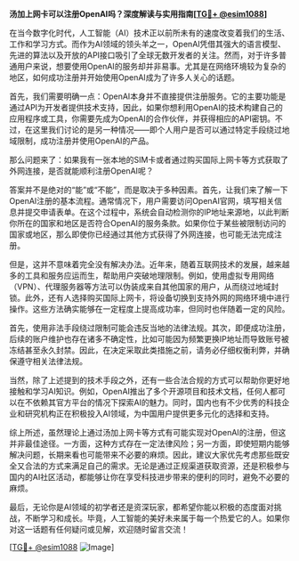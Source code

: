**汤加上网卡可以注册OpenAI吗？深度解读与实用指南[[TG💪+ @esim1088](https://t.me/s/esim1088)]**

在当今数字化时代，人工智能（AI）技术正以前所未有的速度改变着我们的生活、工作和学习方式。而作为AI领域的领头羊之一，OpenAI凭借其强大的语言模型、先进的算法以及开放的API接口吸引了全球无数开发者的关注。然而，对于许多普通用户来说，想要使用OpenAI的服务却并非易事。尤其是在网络环境较为复杂的地区，如何成功注册并开始使用OpenAI成为了许多人关心的话题。

首先，我们需要明确一点：OpenAI本身并不直接提供注册服务。它的主要功能是通过API为开发者提供技术支持，因此，如果你想利用OpenAI的技术构建自己的应用程序或工具，你需要先成为OpenAI的合作伙伴，并获得相应的API密钥。不过，在这里我们讨论的是另一种情况——即个人用户是否可以通过特定手段绕过地域限制，成功注册并使用OpenAI的产品。

那么问题来了：如果我有一张本地的SIM卡或者通过购买国际上网卡等方式获取了外网连接，是否就能顺利注册OpenAI呢？

答案并不是绝对的“能”或“不能”，而是取决于多种因素。首先，让我们来了解一下OpenAI注册的基本流程。通常情况下，用户需要访问OpenAI官网，填写相关信息并提交申请表单。在这个过程中，系统会自动检测你的IP地址来源地，以此判断你所在的国家和地区是否符合OpenAI的服务条款。如果你位于某些被限制访问的国家或地区，那么即使你已经通过其他方式获得了外网连接，也可能无法完成注册。

但是，这并不意味着完全没有解决办法。近年来，随着互联网技术的发展，越来越多的工具和服务应运而生，帮助用户突破地理限制。例如，使用虚拟专用网络（VPN）、代理服务器等方法可以伪装成来自其他国家的用户，从而绕过地域封锁。此外，还有人选择购买国际上网卡，将设备切换到支持外网的网络环境中进行操作。这些方法确实能够在一定程度上提高成功率，但同时也伴随着一定的风险。

首先，使用非法手段绕过限制可能会违反当地的法律法规。其次，即便成功注册，后续的账户维护也存在诸多不确定性，比如可能因为频繁更换IP地址而导致账号被冻结甚至永久封禁。因此，在决定采取此类措施之前，请务必仔细权衡利弊，并确保遵守相关法律法规。

当然，除了上述提到的技术手段之外，还有一些合法合规的方式可以帮助你更好地接触和学习AI知识。例如，OpenAI推出了多个开源项目和技术文档，任何人都可以在不依赖其官方平台的情况下探索AI的魅力。同时，国内也有不少优秀的科技企业和研究机构正在积极投入AI领域，为中国用户提供更多元化的选择和支持。

综上所述，虽然理论上通过汤加上网卡等方式有可能实现对OpenAI的注册，但这并非最佳途径。一方面，这种方式存在一定法律风险；另一方面，即使短期内能够解决问题，长期来看也可能带来不必要的麻烦。因此，建议大家优先考虑那些既安全又合法的方式来满足自己的需求。无论是通过正规渠道获取资源，还是积极参与国内的AI社区活动，都能够让你在享受科技进步带来的便利的同时，避免不必要的麻烦。

最后，无论你是AI领域的初学者还是资深玩家，都希望你能以积极的态度面对挑战，不断学习和成长。毕竟，人工智能的美好未来属于每一个热爱它的人。如果你对这一话题有任何疑问或见解，欢迎随时留言交流！

[[TG💪+ @esim1088](https://t.me/s/esim1088) ![Image](https://i.postimg.cc/4NQfJmqS/Snipaste-2025-05-13-00-14-12.png)]